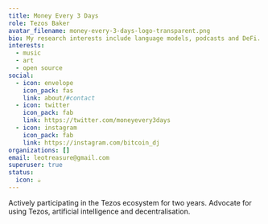 ```yaml
---
title: Money Every 3 Days
role: Tezos Baker
avatar_filename: money-every-3-days-logo-transparent.png
bio: My research interests include language models, podcasts and DeFi.
interests:
  - music
  - art
  - open source
social:
  - icon: envelope
    icon_pack: fas
    link: about/#contact
  - icon: twitter
    icon_pack: fab
    link: https://twitter.com/moneyevery3days
  - icon: instagram
    icon_pack: fab
    link: https://instagram.com/bitcoin_dj
organizations: []
email: leotreasure@gmail.com
superuser: true
status:
  icon: ☕️
---
```

Actively participating in the Tezos ecosystem for two years. Advocate for using Tezos, artificial intelligence and decentralisation.